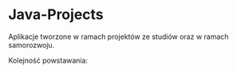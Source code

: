 # Java-Projects

Aplikacje tworzone w ramach projektów ze studiów oraz w ramach samorozwoju.

Kolejność powstawania:

